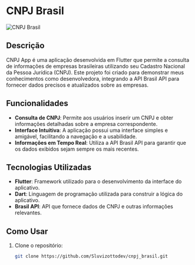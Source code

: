 # CNPJ Brasil

![CNPJ Brasil](https://your-banner-image-url.com)

## Descrição

CNPJ App é uma aplicação desenvolvida em Flutter que permite a consulta de informações de empresas brasileiras utilizando seu Cadastro Nacional da Pessoa Jurídica (CNPJ). Este projeto foi criado para demonstrar meus conhecimentos como desenvolvedora, integrando a API Brasil API para fornecer dados precisos e atualizados sobre as empresas.

## Funcionalidades

- **Consulta de CNPJ**: Permite aos usuários inserir um CNPJ e obter informações detalhadas sobre a empresa correspondente.
- **Interface Intuitiva**: A aplicação possui uma interface simples e amigável, facilitando a navegação e a usabilidade.
- **Informações em Tempo Real**: Utiliza a API Brasil API para garantir que os dados exibidos sejam sempre os mais recentes.

## Tecnologias Utilizadas

- **Flutter**: Framework utilizado para o desenvolvimento da interface do aplicativo.
- **Dart**: Linguagem de programação utilizada para construir a lógica do aplicativo.
- **Brasil API**: API que fornece dados de CNPJ e outras informações relevantes.

## Como Usar

1. Clone o repositório:
   ```bash
   git clone https://github.com/Sluvizottodev/cnpj_brasil.git
  
